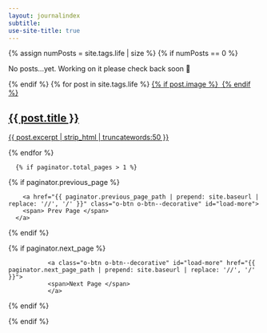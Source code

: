 ```yaml
---
layout: journalindex
subtitle: 
use-site-title: true
---
```








<div class="c-post-list">
  

  <div class="c-post-list__posts c-post-list__posts--beta" style="border-top: none;">
{% assign numPosts = site.tags.life | size %}
{% if numPosts == 0 %}
    <p>No posts...yet. Working on it please check back soon 🙂 </p>
{% endif %}
    {% for post in site.tags.life %}

  <a class="c-post-list__post" href="{{ post.url | prepend: site.baseurl }}" title="">
       {% if post.image %}
        <img
          src="{{ post.image }}"
          alt=""
          data-aos="grayscale">
        {% endif %}
        <h2 class="">{{ post.title }}</h2>
             <span><p>{{ post.excerpt | strip_html | truncatewords:50 }}  </p></span>
</a>



  {% endfor %}



    
      {% if paginator.total_pages > 1 %}
<div class="dev-readmore">
    {% if paginator.previous_page %}
                           
        <a href="{{ paginator.previous_page_path | prepend: site.baseurl | replace: '//', '/' }}" class="o-btn o-btn--decorative" id="load-more">
        <span> Prev Page </span>
      </a>
  {% endif %}

  {% if paginator.next_page %}
                        
               <a class="o-btn o-btn--decorative" id="load-more" href="{{ paginator.next_page_path | prepend: site.baseurl | replace: '//', '/' }}">
               <span>Next Page </span> 
               </a>
  {% endif %}
</div>
{% endif %}
    
  </div>

 
</div>




  
                    
